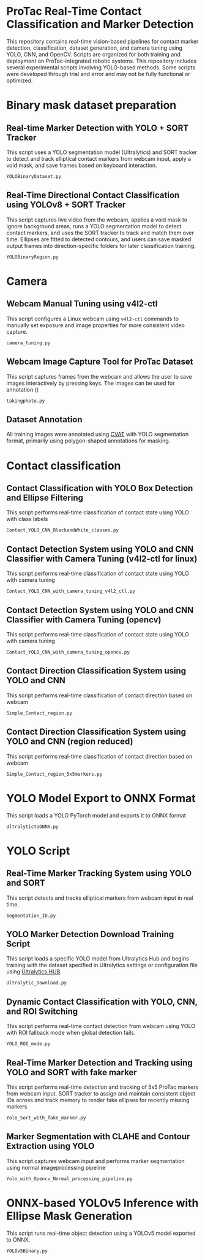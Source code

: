 # ProTac Real-Time Contact Classification and Marker Detection
This repository contains real-time vision-based pipelines for contact marker detection, classification, dataset generation, and camera tuning using YOLO, CNN, and OpenCV. Scripts are organized for both training and deployment on ProTac-integrated robotic systems. This repository includes several experimental scripts involving YOLO-based methods. Some scripts were developed through trial and error and may not be fully functional or optimized.

# Binary mask dataset preparation

## Real-time Marker Detection with YOLO + SORT Tracker
This script uses a YOLO segmentation model (Ultralytics) and SORT tracker to detect and track elliptical contact markers from webcam input, apply a void mask, and save frames based on keyboard interaction.
```
YOLOBinaryDataset.py
```

## Real-Time Directional Contact Classification using YOLOv8 + SORT Tracker
This script captures live video from the webcam, applies a void mask to ignore background areas, runs a YOLO segmentation model to detect contact markers, and uses the SORT tracker to track and match them over time. Ellipses are fitted to detected contours, and users can save masked output frames into direction-specific folders for later classification training.
```
YOLOBinaryRegion.py
```

# Camera

## Webcam Manual Tuning using v4l2-ctl
This script configures a Linux webcam using `v4l2-ctl` commands to manually set exposure and image properties for more consistent video capture.
```
camera_tuning.py
```
## Webcam Image Capture Tool for ProTac Dataset
This script captures frames from the webcam and allows the user to save images interactively by pressing keys. The images can be used for annotation ()
```
takingphoto.py
```

## Dataset Annotation

All training images were annotated using [CVAT](https://app.cvat.ai/tasks) with YOLO segmentation format, primarily using polygon-shaped annotations for masking.


# Contact classification

## Contact Classification with YOLO Box Detection and Ellipse Filtering
This script performs real-time classification of contact state using YOLO with class labels
```
Contact_YOLO_CNN_BlackandWhite_classes.py
```
## Contact Detection System using YOLO and CNN Classifier with Camera Tuning (v4l2-ctl for linux)
This script performs real-time classification of contact state using YOLO with camera tuning
```
Contact_YOLO_CNN_with_camera_tuning_v4l2_ctl.py
```
## Contact Detection System using YOLO and CNN Classifier with Camera Tuning (opencv) 
This script performs real-time classification of contact state using YOLO with camera tuning
```
Contact_YOLO_CNN_with_camera_tuning_opencv.py
```
## Contact Direction Classification System using YOLO and CNN
This script performs real-time classification of contact direction based on webcam
```
Simple_Contact_region.py
```
## Contact Direction Classification System using YOLO and CNN (region reduced)
This script performs real-time classification of contact direction based on webcam
```
Simple_Contact_region_5x5markers.py
```

# YOLO Model Export to ONNX Format
This script loads a YOLO PyTorch model and exports it to ONNX format
```
UltralytictoONNX.py
```

# YOLO Script


## Real-Time Marker Tracking System using YOLO and SORT
This script detects and tracks elliptical markers from webcam input in real time.
```
Segmentation_ID.py
```
## YOLO Marker Detection Download Training Script
This script loads a specific YOLO model from Ultralytics Hub and begins training with the dataset specified in Ultralytics settings or configuration file using [Ultralytics HUB](https://hub.ultralytics.com/).  

```
Ultralytic_Download.py
```

## Dynamic Contact Classification with YOLO, CNN, and ROI Switching
This script performs real-time contact detection from webcam using YOLO with ROI fallback mode when global detection fails.
```
YOLO_ROI_mode.py
```
## Real-Time Marker Detection and Tracking using YOLO and SORT with fake marker
This script performs real-time detection and tracking of 5x5 ProTac markers from webcam input. SORT tracker to assign and maintain consistent object IDs across and track memory to render fake ellipses for recently missing markers

```
Yolo_Sort_with_fake_marker.py
```


## Marker Segmentation with CLAHE and Contour Extraction using YOLO
This script captures webcam input and performs marker segmentation using normal imageprocessing pipeline
```
Yolo_with_Opencv_Normal_processing_pipeline.py
```

# ONNX-based YOLOv5 Inference with Ellipse Mask Generation
This script runs real-time object detection using a YOLOv5 model exported to ONNX.
```
YOLOv5Binary.py
```



